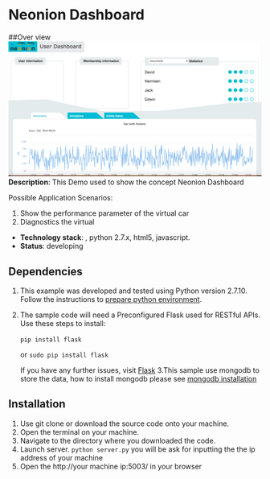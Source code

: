 # Neonion Dashboard

##Over view
![overview](design/overview.png "overview")
**Description**: This Demo used to show the concept Neonion Dashboard

Possible Application Scenarios:

1. Show the performance parameter of the virtual car
2. Diagnostics the virtual

  - **Technology stack**: , python 2.7.x, html5, javascript.
  - **Status**: developing

## Dependencies

1. This example was developed and tested using Python version 2.7.10. Follow the instructions to [prepare python environment](https://cto-github.cisco.com/thaton/learning-labs/blob/master/client/posts_old/files/cosc/byod.md).
2. The sample code will need a Preconfigured Flask used for RESTful APIs. Use these steps to install:

    `pip install flask`

    or `sudo pip install flask`

    If you have any further issues, visit [Flask](http://flask.pocoo.org/)
3.This sample use mongodb to store the data, how to install mongodb please see [mongodb installation](https://docs.mongodb.org/manual/installation/)


## Installation

1. Use git clone <repo URL> or download the source code onto your machine.
2. Open the terminal on your machine.
3. Navigate to the directory where you downloaded the code.
4. Launch server.
    `python server.py`
   you will be ask for inputting the the ip address of your machine 
5. Open the http://your machine ip:5003/ in your browser


